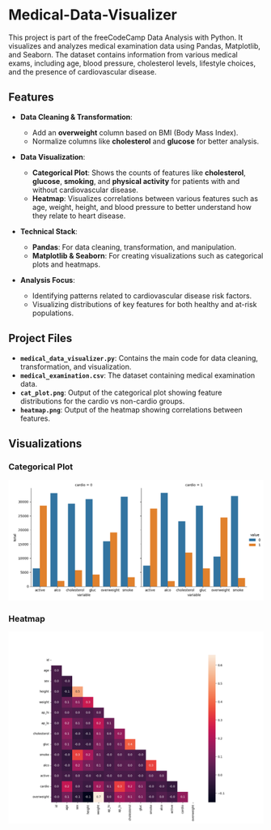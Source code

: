 # Medical-Data-Visualizer
This project is part of the freeCodeCamp Data Analysis with Python. It visualizes and analyzes medical examination data using Pandas, Matplotlib, and Seaborn. The dataset contains information from various medical exams, including age, blood pressure, cholesterol levels, lifestyle choices, and the presence of cardiovascular disease. 

## Features
- **Data Cleaning & Transformation**: 
  - Add an **overweight** column based on BMI (Body Mass Index).
  - Normalize columns like **cholesterol** and **glucose** for better analysis.
  
- **Data Visualization**:
  - **Categorical Plot**: Shows the counts of features like **cholesterol**, **glucose**, **smoking**, and **physical activity** for patients with and without cardiovascular disease.
  - **Heatmap**: Visualizes correlations between various features such as age, weight, height, and blood pressure to better understand how they relate to heart disease.
  
- **Technical Stack**:
  - **Pandas**: For data cleaning, transformation, and manipulation.
  - **Matplotlib & Seaborn**: For creating visualizations such as categorical plots and heatmaps.
  
- **Analysis Focus**:
  - Identifying patterns related to cardiovascular disease risk factors.
  - Visualizing distributions of key features for both healthy and at-risk populations.

## Project Files
- **`medical_data_visualizer.py`**: Contains the main code for data cleaning, transformation, and visualization.
- **`medical_examination.csv`**: The dataset containing medical examination data.
- **`cat_plot.png`**: Output of the categorical plot showing feature distributions for the cardio vs non-cardio groups.
- **`heatmap.png`**: Output of the heatmap showing correlations between features.

## Visualizations
### Categorical Plot
![Categorical Plot](catplot.png)

### Heatmap
![Heatmap](heatmap.png)

